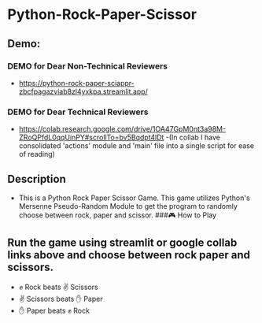 # Python-Rock-Paper-Scissor
## Demo:
### DEMO for Dear Non-Technical Reviewers
- https://python-rock-paper-sciappr-zbcfpagazviab8zl4yxkpa.streamlit.app/
### DEMO for Dear Technical Reviewers
- https://colab.research.google.com/drive/1OA47GpM0nt3a98M-ZRoQPfdL0qqUinPY#scrollTo=bv5Bqdpt4lDt
-(In collab I have consolidated 'actions' module and 'main' file into a single script for ease of reading)

## Description
- This is a Python Rock Paper Scissor Game. This game utilizes Python's Mersenne Pseudo-Random Module to get the program to randomly choose between rock, paper and scissor.
###🎮 How to Play
## Run the game using streamlit or google collab links above and choose between rock paper and scissors.
- ✊ Rock beats ✌️ Scissors
- ✌️ Scissors beats ✋ Paper
- ✋ Paper beats ✊ Rock
